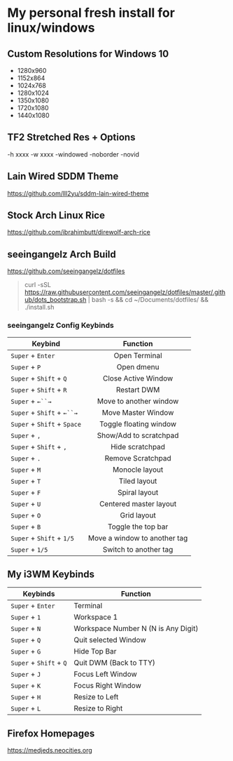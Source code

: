 # My personal fresh install for linux/windows

## Custom Resolutions for Windows 10
- 1280x960
- 1152x864
- 1024x768
- 1280x1024
- 1350x1080
- 1720x1080
- 1440x1080

## TF2 Stretched Res + Options
-h xxxx -w xxxx -windowed -noborder -novid

## Lain Wired SDDM Theme
https://github.com/lll2yu/sddm-lain-wired-theme

## Stock Arch Linux Rice
https://github.com/ibrahimbutt/direwolf-arch-rice

## seeingangelz Arch Build
https://github.com/seeingangelz/dotfiles
> curl -sSL https://raw.githubusercontent.com/seeingangelz/dotfiles/master/.github/dots_bootstrap.sh | bash -s && cd ~/Documents/dotfiles/ && ./install.sh

### seeingangelz Config Keybinds
| Keybind       | Function      |
| ------------- |:-------------:|
| `Super` + `Enter`      | Open Terminal |
| `Super` + `P`      | Open dmenu      |
| `Super` + `Shift` + `Q` | Close Active Window      |
| `Super` + `Shift` + `R` | Restart DWM |
| `Super` + `←``→` | Move to another window |
| `Super` + `Shift` + `←``→` | Move Master Window |
| `Super` + `Shift` + `Space` | Toggle floating window |
| `Super` + `,` | Show/Add to scratchpad |
| `Super` + `Shift` + `,` | Hide scratchpad |
| `Super` + `.` | Remove Scratchpad |
| `Super` + `M` | Monocle layout |
| `Super` + `T` | Tiled layout |
| `Super` + `F` | Spiral layout |
| `Super` + `U` | Centered master layout |
| `Super` + `O` | Grid layout |
| `Super` + `B` | Toggle the top bar |
| `Super` + `Shift` + `1/5` | Move a window to another tag |
| `Super` + `1/5` | Switch to another tag |

## My i3WM Keybinds
| Keybinds | Function |
|----------|----------|
| `Super` + `Enter` | Terminal |
| `Super` + `1` | Workspace 1 |
| `Super` + `N` | Workspace Number N (N is Any Digit) |
| `Super` + `Q` | Quit selected Window |
| `Super` + `G` | Hide Top Bar |
| `Super` + `Shift` + `Q` | Quit DWM (Back to TTY) |
| `Super` + `J` | Focus Left Window |
| `Super` + `K` | Focus Right Window |
| `Super` + `H` | Resize to Left |
| `Super` + `L` | Resize to Right |

## Firefox Homepages
https://medjeds.neocities.org
